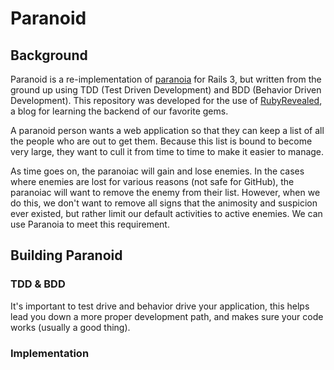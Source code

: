 # Paranoid

## Background
Paranoid is a re-implementation of [paranoia](https://github.com/radar/paranoia) for Rails 3, but written from the ground up using TDD (Test Driven Development) and BDD (Behavior Driven Development). This repository was developed for the use of [RubyRevealed](http://rubyrevealed.com), a blog for learning the backend of our favorite gems.

A paranoid person wants a web application so that they can keep a list of all the people who are out to get them.  Because this list is bound to become very large, they want to cull it from time to time to make it easier to manage.

As time goes on, the paranoiac will gain and lose enemies.  In the cases where enemies are lost for various reasons (not safe for GitHub), the paranoiac will want to remove the enemy from their list.  However, when we do this, we don't want to remove all signs that the animosity and suspicion ever existed, but rather limit our default activities to active enemies.  We can use Paranoia to meet this requirement.

## Building Paranoid

### TDD & BDD

It's important to test drive and behavior drive your application, this helps lead you down a more proper development path, and makes sure your code works (usually a good thing).

### Implementation